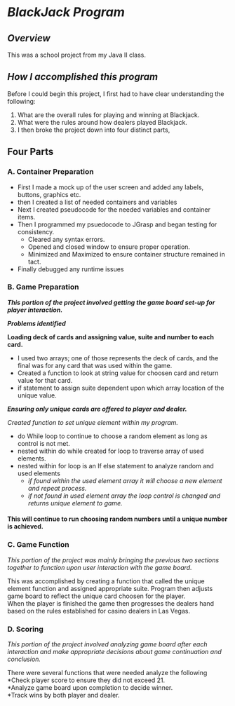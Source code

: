 # **_BlackJack Program_**

## **_Overview_**
This was a school project from my Java II class.  

## **_How I accomplished this program_**

Before I could begin this project, I first had to have clear understanding the following: 
1. What are the overall rules for playing and winning at Blackjack.  
2. What were the rules around how dealers played Blackjack. 
3. I then broke the project down into four distinct parts, 

## **Four Parts** 

  ### A. Container Preparation
   * First I made a mock up of the user screen and added any labels, buttons, graphics etc.  
   * then I created a list of needed containers and variables 
   * Next I created pseudocode for the needed variables and container items.  
   * Then I programmed my psuedocode to JGrasp and began testing for consistency. 
     - Cleared any syntax errors. 
     - Opened and closed window to ensure proper operation.
     - Minimized and Maximized to ensure container structure remained in tact.  
   * Finally debugged any runtime issues
    
  ### B. Game Preparation
   **_This portion of the project involved getting the game board set-up for player interaction._** 
    
   **_Problems identified_**
     
   **Loading deck of cards and assigning value, suite and number to each card.**
   * I used two arrays; one of those represents the deck of cards, 
   and the final was for any card that was used within the game.  
   * Created a function to look at string value for choosen card and return value for that card.
   * if statement to assign suite dependent upon which array location of the unique value.  
      
   **_Ensuring only unique cards are offered to player and dealer._** 
      
   *_Created function to set unique element within my program._* 
   * do While loop to continue to choose a random element as long as control is not met.  
   * nested within do while created for loop to traverse array of used elements.
   * nested within for loop is an If else statement to analyze random and used elements 
     - _if found within the used element array it will choose a new element and repeat process._ 
     - _if not found in used element array the loop control is changed and returns unique element to game._
      
   #### **This will continue to run choosing random numbers until a unique number is achieved.**
      
  ### C. Game Function
  
  _This portion of the project was mainly bringing the previous two sections together to function upon user interaction with the game board._
  
  This was accomplished by creating a function that called the unique element function and assigned appropriate suite.
    Program then adjusts game board to reflect the unique card choosen for the player.  
      When the player is finished the game then progresses the dealers hand based on the rules established 
      for casino dealers in Las Vegas.  
        
    
  ### D. Scoring
  
  _This portion of the project involved analyzing game board after each interaction and make appropriate decisions about game continuation and conclusion._
  
  There were several functions that were needed analyze the following
   *Check player score to ensure they did not exceed 21.  
   *Analyze game board upon completion to decide winner.  
   *Track wins by both player and dealer.  
